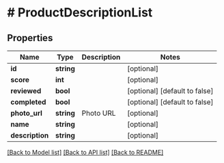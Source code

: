# # ProductDescriptionList

## Properties

Name | Type | Description | Notes
------------ | ------------- | ------------- | -------------
**id** | **string** |  | [optional]
**score** | **int** |  | [optional]
**reviewed** | **bool** |  | [optional] [default to false]
**completed** | **bool** |  | [optional] [default to false]
**photo_url** | **string** | Photo URL | [optional]
**name** | **string** |  | [optional]
**description** | **string** |  | [optional]

[[Back to Model list]](../../README.md#models) [[Back to API list]](../../README.md#endpoints) [[Back to README]](../../README.md)
